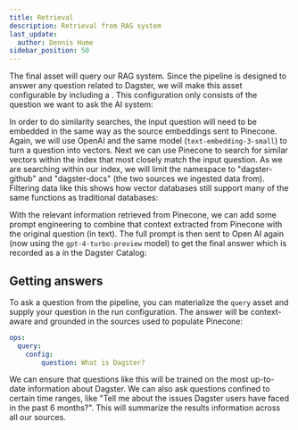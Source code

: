 ```yaml
---
title: Retrieval
description: Retrieval from RAG system
last_update:
  author: Dennis Hume
sidebar_position: 50
---
```


The final asset will query our RAG system. Since the pipeline is designed to answer any question related to Dagster, we will make this asset configurable by including a <PyObject section="config" module="dagster" object="Config" />. This configuration only consists of the question we want to ask the AI system:

<CodeExample path="docs_projects/project_ask_ai_dagster/project_ask_ai_dagster/assets/retrieval.py" language="python" startAfter="start_config" endBefore="end_config"/>

In order to do similarity searches, the input question will need to be embedded in the same way as the source embeddings sent to Pinecone. Again, we will use OpenAI and the same model (`text-embedding-3-small`) to turn a question into vectors. Next we can use Pinecone to search for similar vectors within the index that most closely match the input question. As we are searching within our index, we will limit the namespace to "dagster-github" and "dagster-docs" (the two sources we ingested data from). Filtering data like this shows how vector databases still support many of the same functions as traditional databases:

<CodeExample path="docs_projects/project_ask_ai_dagster/project_ask_ai_dagster/assets/retrieval.py" language="python" startAfter="start_query" endBefore="end_query"/>

With the relevant information retrieved from Pinecone, we can add some prompt engineering to combine that context extracted from Pinecone with the original question (in text). The full prompt is then sent to Open AI again (now using the `gpt-4-turbo-preview` model) to get the final answer which is recorded as a <PyObject section="assets" module="dagster" object="MaterializeResult" /> in the Dagster Catalog:

<CodeExample path="docs_projects/project_ask_ai_dagster/project_ask_ai_dagster/assets/retrieval.py" language="python" startAfter="start_prompt" endBefore="end_prompt"/>

## Getting answers

To ask a question from the pipeline, you can materialize the `query` asset and supply your question in the run configuration. The answer will be context-aware and grounded in the sources used to populate Pinecone:

```yaml
ops:
  query:
    config:
        question: What is Dagster?
```

We can ensure that questions like this will be trained on the most up-to-date information about Dagster. We can also ask questions confined to certain time ranges, like "Tell me about the issues Dagster users have faced in the past 6 months?". This will summarize the results information across all our sources.